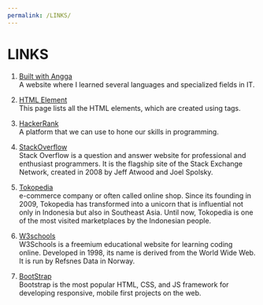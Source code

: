 ```yaml
---
permalink: /LINKS/
---
```

# LINKS
1. [Built with Angga](https://buildwithangga.com) <br>
A website where I learned several languages and specialized fields in IT. 

2. [HTML Element](https://developer.mozilla.org/en-US/docs/Web/HTML/Element) <br>
This page lists all the HTML elements, which are created using tags.

3. [HackerRank](https://www.hackerrank.com) <br>
A platform that we can use to hone our skills in programming. 

4. [StackOverflow](https://stackoverflow.com) <br>
Stack Overflow is a question and answer website for professional and enthusiast programmers. It is the flagship site of the Stack Exchange Network, created in 2008 by Jeff Atwood and Joel Spolsky.

5. [Tokopedia](https://www.tokopedia.com) <br>
e-commerce company or often called online shop. Since its founding in 2009, Tokopedia has transformed into a unicorn that is influential not only in Indonesia but also in Southeast Asia. Until now, Tokopedia is one of the most visited marketplaces by the Indonesian people. 

6. [W3schools](https://www.w3schools.com) <br>
W3Schools is a freemium educational website for learning coding online. Developed in 1998, its name is derived from the World Wide Web. It is run by Refsnes Data in Norway.

7. [BootStrap](https://getbootstrap.com/docs/3.4/) <br>
Bootstrap is the most popular HTML, CSS, and JS framework for developing responsive, mobile first projects on the web.
